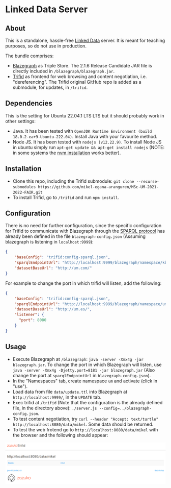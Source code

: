 # Linked Data Server

## About

This is a standalone, hassle-free [Linked Data](https://www.w3.org/standards/semanticweb/data) server. It is meant for teaching purposes, so do not use in production.

The bundle comprises:

* [Blazegraph](https://github.com/blazegraph/database) as Triple Store. The 2.1.6 Release Candidate JAR file is directly included in `/blazegraph/blazegraph.jar`.
* [Trifid](https://github.com/zazuko/trifid) as frontend for web browsing and content negotiation, i.e. "dereferencing". The Trifid original GitHub repo is added as a submodule, for updates, in `/trifid`.

## Dependencies

This is the setting for Ubuntu 22.04.1 LTS LTS but it should probably work in other settings:

* Java. It has been tested with `OpenJDK Runtime Environment (build 18.0.2-ea+9-Ubuntu-222.04)`. Install Java with your favourite method.
* Node JS. It has been tested with `nodejs (v12.22.9)`. To install Node JS in ubuntu simply run `apt-get update && apt-get install nodejs` (NOTE: in some systems the [nvm installation](https://www.digitalocean.com/community/tutorials/como-instalar-node-js-en-ubuntu-18-04-es) works better).

## Installation

* Clone this repo, including the Trifid submodule: `git clone --recurse-submodules https://github.com/mikel-egana-aranguren/MSc-UM-2021-2022-FAIR.git`
* To install Trifid, go to `/trifid` and run `npm install`.

## Configuration

There is no need for further configuration, since the specific configuration for Trifid to communicate with Blazegraph through the [SPARQL protocol](https://www.w3.org/TR/sparql11-protocol/) has already been defined in the file `blazegraph-config.json` (Assuming blazegraph is listening in `localhost:9999`):

```json
{
    "baseConfig": "trifid:config-sparql.json",
    "sparqlEndpointUrl": "http://localhost:9999/blazegraph/namespace/kb/sparql",
    "datasetBaseUrl": "http://um.com/"
}
```

For example to change the port in which trifid will listen, add the following:

```json
{
    "baseConfig": "trifid:config-sparql.json",
    "sparqlEndpointUrl": "http://localhost:9999/blazegraph/namespace/um/sparql",
    "datasetBaseUrl": "http://um.es/", 
    "listener": {
      "port": 8080
    }
}
```

## Usage

* Execute Blazegraph at `/blazegraph`: `java -server -Xmx4g -jar blazegraph.jar`. To change the port in which Blazegraph will listen, use `java -server -Xmx4g -Djetty.port=8181 -jar blazegraph.jar` (Also change the port at `sparqlEndpointUrl` in `blazegraph-config.json`).
* In the "Namespaces" tab, create namespace `um` and activate (click in "use").
* Load data from file `data/update.ttl` into Blazegraph at `http://localhost:9999/`, in the `UPDATE` tab.
* Exec trifid at `/trifid` (Note that the configuration is the already defined file, in the directory above): `./server.js --config=../blazegraph-config.json`.
* To test content negotiation, try `curl --header "Accept: text/turtle" http://localhost:8080/data/mikel`. Some data should be returned.
* To test the web frotend go to `http://localhost:8080/data/mikel` with the browser and the following should appear:

![trifid](trifid.png "trifid")